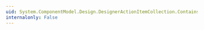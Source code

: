 ```yaml
---
uid: System.ComponentModel.Design.DesignerActionItemCollection.Contains(System.ComponentModel.Design.DesignerActionItem)
internalonly: False
---
```

